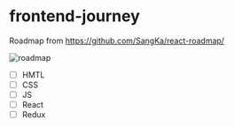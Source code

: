 # frontend-journey

Roadmap from https://github.com/SangKa/react-roadmap/

![roadmap](https://github.com/SangKa/react-roadmap/blob/master/roadmap.png)

- [ ] HMTL
- [ ] CSS
- [ ] JS
- [ ] React
- [ ] Redux
